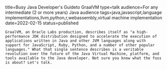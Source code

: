 title=Busy Java Developer's Guideto GraalVM
type=talk
audience=For any intermediate (2 or more years) Java audience
tags=java,javascript,language implementations,llvm,python,r,webassembly,virtual machine implementation
date=2022-02-15
status=published
~~~~~~
GraalVM, an Oracle Labs production, describes itself as "a high-performance JDK distribution designed to accelerate the execution of applications written in Java and other JVM languages along with support for JavaScript, Ruby, Python, and a number of other popular languages." What that single sentence describes is a veritable revolution over the future of the Java Virtual Machine, platform, and tools available to the Java developer. Not sure you know what the fuss is about? Let's talk.
